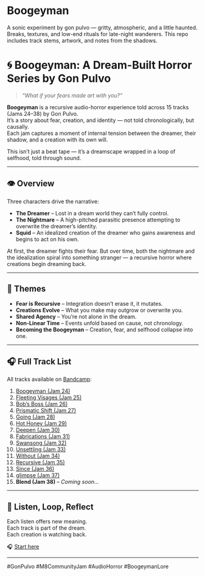 # Boogeyman
A sonic experiment by gon pulvo — gritty, atmospheric, and a little haunted. Breaks, textures, and low-end rituals for late-night wanderers. This repo includes track stems, artwork, and notes from the shadows.

# 🌀 Boogeyman: A Dream-Built Horror Series by Gon Pulvo

> *“What if your fears made art with you?”*

**Boogeyman** is a recursive audio-horror experience told across 15 tracks (Jams 24–38) by Gon Pulvo.  
It’s a story about fear, creation, and identity — not told chronologically, but causally.  
Each jam captures a moment of internal tension between the dreamer, their shadow, and a creation with its own will.

This isn’t just a beat tape — it’s a dreamscape wrapped in a loop of selfhood, told through sound.

---

## 👁️ Overview

Three characters drive the narrative:

- **The Dreamer** – Lost in a dream world they can’t fully control. 
- **The Nightmare** – A high-pitched parasitic presence attempting to overwrite the dreamer’s identity.
- **Squid** – An idealized creation of the dreamer who gains awareness and begins to act on his own.

At first, the dreamer fights their fear. But over time, both the nightmare and the idealization spiral into something stranger — a recursive horror where creations begin dreaming back.

---

## 🧠 Themes

- **Fear is Recursive** – Integration doesn't erase it, it mutates.
- **Creations Evolve** – What you make may outgrow or overwrite you.
- **Shared Agency** – You’re not alone in the dream.
- **Non-Linear Time** – Events unfold based on cause, not chronology.
- **Becoming the Boogeyman** – Creation, fear, and selfhood collapse into one.

---

## 🎧 Full Track List

All tracks available on [Bandcamp](https://m8communityjam.bandcamp.com/):

1. [Boogeyman (Jam 24)](https://m8communityjam.bandcamp.com/track/boogeyman)  
2. [Fleeting Visages (Jam 25)](https://m8communityjam.bandcamp.com/track/fleeting-visages)  
3. [Bob’s Boss (Jam 26)](https://m8communityjam.bandcamp.com/track/bobs-boss)  
4. [Prismatic Shift (Jam 27)](https://m8communityjam.bandcamp.com/track/prismatic-shift)  
5. [Going (Jam 28)](https://m8communityjam.bandcamp.com/track/going)  
6. [Hot Honey (Jam 29)](https://m8communityjam.bandcamp.com/track/hot-honey)  
7. [Deepen (Jam 30)](https://m8communityjam.bandcamp.com/track/deepen)  
8. [Fabrications (Jam 31)](https://m8communityjam.bandcamp.com/track/fabrications)  
9. [Swansong (Jam 32)](https://m8communityjam.bandcamp.com/track/swansong)  
10. [Unsettling (Jam 33)](https://m8communityjam.bandcamp.com/track/unsettling)  
11. [Without (Jam 34)](https://m8communityjam.bandcamp.com/track/without)  
12. [Recursive (Jam 35)](https://m8communityjam.bandcamp.com/track/recursive)  
13. [Since (Jam 36)](https://m8communityjam.bandcamp.com/track/since)  
14. [glimpse (Jam 37)](https://m8communityjam.bandcamp.com/track/glimpse)  
15. **Blend (Jam 38)** – *Coming soon...*

---

## 🔄 Listen, Loop, Reflect

Each listen offers new meaning.  
Each track is part of the dream.  
Each creation is watching back.

🎧 [Start here](https://m8communityjam.bandcamp.com/track/boogeyman)

---

#GonPulvo #M8CommunityJam #AudioHorror #BoogeymanLore
